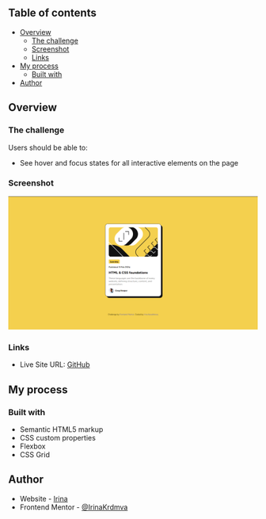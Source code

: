 ## Table of contents

- [Overview](#overview)
  - [The challenge](#the-challenge)
  - [Screenshot](#screenshot)
  - [Links](#links)
- [My process](#my-process)
  - [Built with](#built-with)
- [Author](#author)

## Overview

### The challenge

Users should be able to:

- See hover and focus states for all interactive elements on the page

### Screenshot

![Screenshot](./assets/images/Screenshot.png)

### Links

- Live Site URL: [GitHub](https://irinakrdmva.github.io/Blog-Card/)

## My process

### Built with

- Semantic HTML5 markup
- CSS custom properties
- Flexbox
- CSS Grid

## Author

- Website - [Irina](https://irinakrdmva.pt)
- Frontend Mentor - [@IrinaKrdmva](https://www.frontendmentor.io/profile/IrinaKrdmva)
